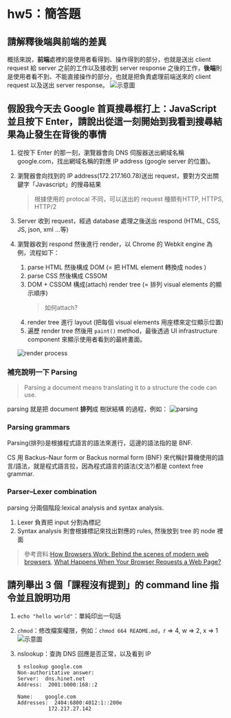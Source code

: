 # hw5：簡答題

## 請解釋後端與前端的差異

概括來說，**前端**處裡的是使用者看得到、操作得到的部分，也就是送出 client request 給 server 之前的工作以及接收到 server response 之後的工作，**後端**則是使用者看不到、不能直接操作的部分，也就是把負責處理前端送來的 client request 以及送出 server response。
![示意圖](https://i.imgur.com/c5JhnC1.png)

## 假設我今天去 Google 首頁搜尋框打上：JavaScript 並且按下 Enter，請說出從這一刻開始到我看到搜尋結果為止發生在背後的事情

1. 從按下 Enter 的那一刻，瀏覽器會向 DNS 伺服器送出網域名稱 google.com，找出網域名稱的對應 IP address (google server 的位置)。
2. 瀏覽器會向找到的 IP address(172.217.160.78)送出 request，要對方交出關鍵字「Javascript」的搜尋結果
    > 根據使用的 protocal 不同，可以送出的 request 種類有HTTP, HTTPS, HTTP/2
3. Server 收到 request，經過 database 處理之後送出 respond (HTML, CSS, JS, json, xml ...等)
4. 瀏覽器收到 respond 然後進行 render，以 Chrome 的 Webkit engine 為例，流程如下：
    1. parse HTML 然後構成 DOM (= 把 HTML element 轉換成 nodes )
    2. parse CSS 然後構成 CSSOM
    3. DOM + CSSOM 構成(attach) render tree (= 排列 visual elements 的顯示順序)
        > 如何attach?
    4. render tree 進行 layout (把每個 visual elements 用座標來定位顯示位置)
    5. 遍歷 render tree 然後用 `paint()` method，最後透過 UI infrastructure component 來顯示使用者看到的最終畫面。

    ![render process](https://i.imgur.com/WQeQrYS.png)

### 補充說明一下 Parsing

> Parsing a document means translating it to a structure the code can use.

parsing 就是把 document **排列**成 樹狀結構 的過程，例如：
![parsing](https://i.imgur.com/85bp2me.png)

### Parsing grammars

Parsing(排列)是根據程式語言的語法來進行，這邊的語法指的是 BNF.

CS 用 Backus–Naur form or Backus normal form (BNF) 來代稱計算機使用的語言/語法，就是程式語言拉，因為程式語言的語法(文法?)都是 context free grammar.

### Parser–Lexer combination

parsing 分兩個階段:lexical analysis and syntax analysis.

1. Lexer 負責把 input 分割為標記
2. Syntax analysis 則會根據標記來找出對應的 rules, 然後放到 tree 的 node 裡面

> 參考資料:[How Browsers Work: Behind the scenes of modern web browsers](https://www.html5rocks.com/en/tutorials/internals/howbrowserswork/#layout), [What Happens When Your Browser Requests a Web Page?](https://vanseodesign.com/web-design/browser-requests/)

## 請列舉出 3 個「課程沒有提到」的 command line 指令並且說明功用

1. `echo "hello world"`：單純印出一句話
2. `chmod`：修改檔案權限，例如：`chmod 664 README.md`，r => 4, w => 2, x => 1 
![示意圖](https://lh3.googleusercontent.com/proxy/HbKCrV2FTpYEtBmDQQqJcrga0sS0OU4oeDQ9B6Y9dtmL-z1NatjM7oC-iNyxmOtxad03RpYoVLVQ7pdYcH31dBlfoKXs4ivQzSxEdawGFabR917a7VqZpohehL15i8OSIEAmX0UlTA)
3. nslookup：查詢 DNS 回應是否正常，以及看到 IP

    ```
    $ nslookup google.com
    Non-authoritative answer:
    Server:  dns.hinet.net
    Address:  2001:b000:168::2

    Name:    google.com
    Addresses:  2404:6800:4012:1::200e
              172.217.27.142

    ```
